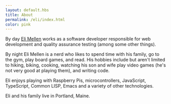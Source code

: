 ```yaml
--- 
layout: default.hbs
title: About
permalink: /eli/index.html
color: pink
--- 
```


By day [Eli Mellen](https://eli.li) works as a software developer responsible for web development and quality assurance testing (among some other things).

By night Eli Mellen is a nerd who likes to spend time with his family, go to the gym, play board games, and read. His hobbies include but aren't limited to hiking, biking, cooking, watching his son and wife play video games (he's not very good at playing them), and writing code.

Eli enjoys playing with Raspberry Pis, microcontrollers, JavaScript, TypeScript, Common LISP, Emacs and a variety of other technologies.

Eli and his family live in Portland, Maine.

